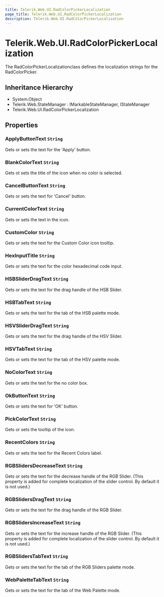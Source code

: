 ```yaml
---
title: Telerik.Web.UI.RadColorPickerLocalization
page_title: Telerik.Web.UI.RadColorPickerLocalization
description: Telerik.Web.UI.RadColorPickerLocalization
---
```


# Telerik.Web.UI.RadColorPickerLocalization

The RadColorPickerLocalizationclass defines the localization strings for the RadColorPicker.

## Inheritance Hierarchy

* System.Object
* Telerik.Web.StateManager : IMarkableStateManager, IStateManager
* Telerik.Web.UI.RadColorPickerLocalization

## Properties

###  ApplyButtonText `String`

Gets or sets the text for the 'Apply' button.

###  BlankColorText `String`

Gets ot sets the title of the icon when no color is selected.

###  CancelButtonText `String`

Gets or sets the text for 'Cancel' button.

###  CurrentColorText `String`

Gets or sets the text in the icon.

###  CustomColor `String`

Gets or sets the text for the Custom Color icon tooltip.

###  HexInputTitle `String`

Gets or sets the text for the color hexadecimal code input.

###  HSBSliderDragText `String`

Gets or sets the text for the drag handle of the HSB Slider.

###  HSBTabText `String`

Gets or sets the text for the tab of the HSB palette mode.

###  HSVSliderDragText `String`

Gets or sets the text for the drag handle of the HSV Slider.

###  HSVTabText `String`

Gets or sets the text for the tab of the HSV palette mode.

###  NoColorText `String`

Gets or sets the text for the no color box.

###  OkButtonText `String`

Gets or sets the text for 'OK' button.

###  PickColorText `String`

Gets or sets the tooltip of the icon.

###  RecentColors `String`

Gets or sets the text for the Recent Colors label.

###  RGBSlidersDecreaseText `String`

Gets or sets the text for the decrease handle of the RGB Slider.
            (This property is added for complete localization of the slider control. By default it is not used.)

###  RGBSlidersDragText `String`

Gets or sets the text for the drag handle of the RGB Slider.

###  RGBSlidersIncreaseText `String`

Gets or sets the text for the increase handle of the RGB Slider.
            (This property is added for complete localization of the slider control. By default it is not used.)

###  RGBSlidersTabText `String`

Gets or sets the text for the tab of the RGB Sliders palette mode.

###  WebPaletteTabText `String`

Gets or sets the text for the tab of the Web Palette mode.

